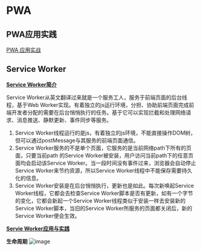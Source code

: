 # PWA

## PWA应用实践

[PWA 应用实战](https://lavas-project.github.io/pwa-book/)


## Service Worker

**[Service Worker简介](https://x5.tencent.com/product/service-worker.html)**

Service Worker从英文翻译过来就是一个服务工人，服务于前端页面的后台线程，基于Web Worker实现。有着独立的js运行环境，分担、协助前端页面完成前端开发者分配的需要在后台悄悄执行的任务。基于它可以实现拦截和处理网络请求、消息推送、静默更新、事件同步等服务。

1. Service Worker线程运行的是js，有着独立的js环境，不能直接操作DOM树，但可以通过postMessage与其服务的前端页面通信。
2. Service Worker服务的不是单个页面，它服务的是当前网络path下所有的页面，只要当前path 的Service Worker被安装，用户访问当前path下的任意页面均会启动该Service Worker。当一段时间没有事件过来，浏览器会自动停止Service Worker来节约资源，所以Service Worker线程中不能保存需要持久化的信息。
3. Service Worker安装是在后台悄悄执行，更新也是如此。每次新唤起Service Worker线程，它都会去检查Service Worker脚本是否有更新，如有一个字节的变化，它都会新起一个Service Worker线程类似于安装一样去安装新的Service Worker脚本，当旧的Service Worker所服务的页面都关闭后，新的Service Worker便会生效。

**[Servie Worker应用与实践](https://mp.weixin.qq.com/s/3Ep5pJULvP7WHJvVJNDV-g)**

**生命周期**
![image](https://user-images.githubusercontent.com/17645053/180904436-d66241b7-1937-4919-b6bd-579ddbcd88a4.png)